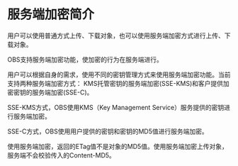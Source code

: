 # 服务端加密简介<a name="obs_04_0105"></a>

用户可以使用普通方式上传、下载对象，也可以使用服务端加密方式进行上传、下载对象。

OBS支持服务端加密功能，使加密的行为在服务端进行。

用户可以根据自身的需求，使用不同的密钥管理方式来使用服务端加密功能。当前支持两种服务端加密方式： KMS托管密钥的服务端加密\(SSE-KMS\)和客户提供加密密钥的服务端加密\(SSE-C\)。

SSE-KMS方式，OBS使用KMS（Key Management Service）服务提供的密钥进行服务端加密。

SSE-C方式，OBS使用用户提供的密钥和密钥的MD5值进行服务端加密。

使用服务端加密，返回的ETag值不是对象的MD5值。使用服务端加密上传对象，服务端不会校验传入的Content-MD5。

